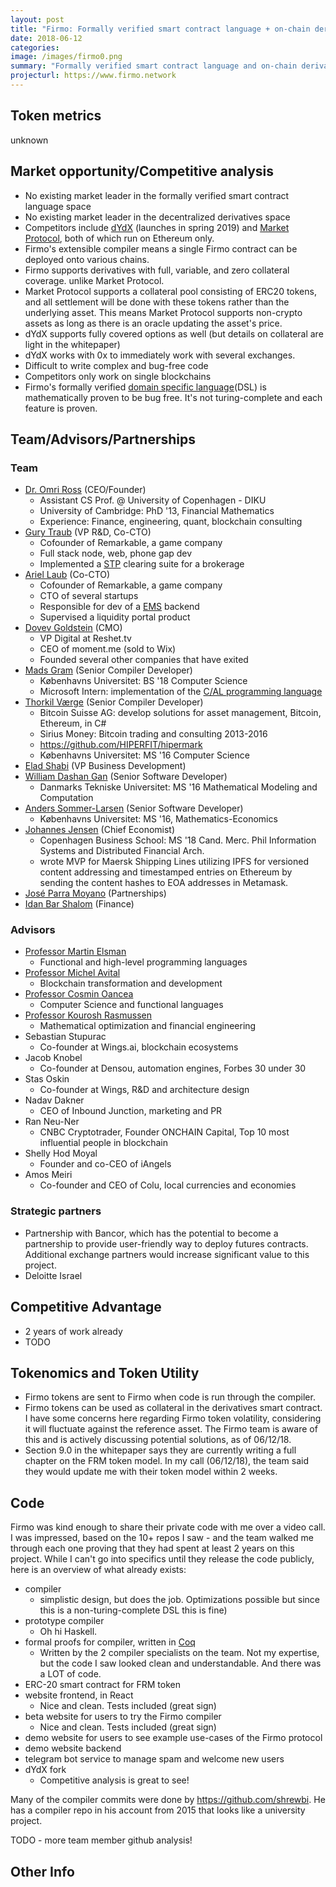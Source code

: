 ```yaml
---
layout: post
title: "Firmo: Formally verified smart contract language + on-chain derivatives protocol"
date: 2018-06-12
categories:
image: /images/firmo0.png
summary: "Formally verified smart contract language and on-chain derivatives protocol"
projecturl: https://www.firmo.network
---
```

## Token metrics
unknown

## Market opportunity/Competitive analysis
- No existing market leader in the formally verified smart contract language space
- No existing market leader in the decentralized derivatives space
- Competitors include [dYdX](https://dydx.exchange/) (launches in spring 2019) and [Market Protocol](https://marketprotocol.io/), both of which run on Ethereum only.
- Firmo's extensible compiler means a single Firmo contract can be deployed onto various chains.
- Firmo supports derivatives with full, variable, and zero collateral coverage. unlike Market Protocol.
- Market Protocol supports a collateral pool consisting of ERC20 tokens, and all settlement will be done with these tokens rather than the underlying asset. This means Market Protocol supports non-crypto assets as long as there is an oracle updating the asset's price.
- dYdX supports fully covered options as well (but details on collateral are light in the whitepaper)
- dYdX works with 0x to immediately work with several exchanges.
- Difficult to write complex and bug-free code
- Competitors only work on single blockchains
- Firmo's formally verified [domain specific language](https://en.wikipedia.org/wiki/Domain-specific_language)(DSL) is mathematically proven to be bug free. It's not turing-complete and each feature is proven.

## Team/Advisors/Partnerships
### Team
- [Dr. Omri Ross](https://www.linkedin.com/in/omriross/) (CEO/Founder)
  - Assistant CS Prof. @ University of Copenhagen - DIKU
  - University of Cambridge: PhD '13, Financial Mathematics
  - Experience: Finance, engineering, quant, blockchain consulting
- [Gury Traub](https://www.linkedin.com/in/gurytraub/) (VP R&D, Co-CTO)
  - Cofounder of Remarkable, a game company
  - Full stack node, web, phone gap dev
  - Implemented a [STP](https://en.wikipedia.org/wiki/Straight-through_processing) clearing suite for a brokerage
- [Ariel Laub](https://www.linkedin.com/in/ariellaub/) (Co-CTO)
  - Cofounder of Remarkable, a game company
  - CTO of several startups
  - Responsible for dev of a [EMS](https://en.wikipedia.org/wiki/Execution_management_system) backend
  - Supervised a liquidity portal product
- [Dovev Goldstein](https://www.linkedin.com/in/dovev/) (CMO)
  - VP Digital at Reshet.tv
  - CEO of moment.me (sold to Wix)
  - Founded several other companies that have exited
- [Mads Gram](https://www.linkedin.com/in/mads-gram-7552a385/) (Senior Compiler Developer)
  - Københavns Universitet: BS '18 Computer Science
  - Microsoft Intern: implementation of the [C/AL programming language](https://en.wikipedia.org/wiki/C/AL)
- [Thorkil Værge](https://www.linkedin.com/in/thorkil-v%C3%A6rge-29476714/) (Senior Compiler Developer)
  - Bitcoin Suisse AG: develop solutions for asset management, Bitcoin, Ethereum, in C#
  - Sirius Money: Bitcoin trading and consulting 2013-2016
  - https://github.com/HIPERFIT/hipermark
  - Københavns Universitet: MS '16 Computer Science
- [Elad Shabi](https://www.linkedin.com/in/elad-shabi-3b330b19/) (VP Business Development)
- [William Dashan Gan](https://www.linkedin.com/in/william-dashan-gan-18685b81/) (Senior Software Developer)
  - Danmarks Tekniske Universitet: MS '16 Mathematical Modeling and Computation
- [Anders Sommer-Larsen](https://www.linkedin.com/in/anderssommerlarsen/) (Senior Software Developer)
  - Københavns Universitet: MS '16, Mathematics-Economics
- [Johannes Jensen](https://www.linkedin.com/in/johannes-rude-jensen-756b0bb6/) (Chief Economist)
  - Copenhagen Business School: MS '18 Cand. Merc. Phil Information Systems and Distributed Financial Arch.
  - wrote MVP for Maersk Shipping Lines utilizing IPFS for versioned content addressing and timestamped entries on Ethereum by sending the content hashes to EOA addresses in Metamask.
- [José Parra Moyano](https://www.linkedin.com/in/jose-parra-moyano/) (Partnerships)
- [Idan Bar Shalom](https://www.linkedin.com/in/idan-bar-shalom-2ba03b85/) (Finance)
### Advisors
- [Professor Martin Elsman](https://www.linkedin.com/in/elsman/)
  - Functional and high-level programming languages
- [Professor Michel Avital](https://www.linkedin.com/in/michelavital/)
  - Blockchain transformation and development
- [Professor Cosmin Oancea](https://www.linkedin.com/in/cosmin-oancea-33a69793/)
  - Computer Science and functional languages
- [Professor Kourosh Rasmussen](https://www.linkedin.com/in/kourosh-marjani-rasmussen-79b933/)
  - Mathematical optimization and financial engineering
- Sebastian Stupurac
  - Co-founder at Wings.ai, blockchain ecosystems
- Jacob Knobel
  - Co-founder at Densou, automation engines, Forbes 30 under 30
- Stas Oskin
  - Co-founder at Wings, R&D and architecture design
- Nadav Dakner
  - CEO of Inbound Junction, marketing and PR
- Ran Neu-Ner
  - CNBC Cryptotrader, Founder ONCHAIN Capital, Top 10 most influential people in blockchain
- Shelly Hod Moyal
  - Founder and co-CEO of iAngels
- Amos Meiri
  - Co-founder and CEO of Colu, local currencies and economies

### Strategic partners
- Partnership with Bancor, which has the potential to become a partnership to provide user-friendly way to deploy futures contracts. Additional exchange partners would increase significant value to this project.
- Deloitte Israel

## Competitive Advantage
- 2 years of work already
- TODO

## Tokenomics and Token Utility
- Firmo tokens are sent to Firmo when code is run through the compiler.
- Firmo tokens can be used as collateral in the derivatives smart contract. I have some concerns here regarding Firmo token volatility, considering it will fluctuate against the reference asset. The Firmo team is aware of this and is actively discussing potential solutions, as of 06/12/18.
- Section 9.0 in the whitepaper says they are currently writing a full chapter on the FRM token model. In my call (06/12/18), the team said they would update me with their token model within 2 weeks.

## Code
Firmo was kind enough to share their private code with me over a video call. I was impressed, based on the 10+ repos I saw - and the team walked me through each one proving that they had spent at least 2 years on this project. While I can't go into specifics until they release the code publicly, here is an overview of what already exists:

- compiler
  - simplistic design, but does the job. Optimizations possible but since this is a non-turing-complete DSL this is fine)
- prototype compiler
  - Oh hi Haskell.
- formal proofs for compiler, written in [Coq](https://coq.inria.fr/)
  - Written by the 2 compiler specialists on the team. Not my expertise, but the code I saw looked clean and understandable. And there was a LOT of code.
- ERC-20 smart contract for FRM token
- website frontend, in React
  - Nice and clean. Tests included (great sign)
- beta website for users to try the Firmo compiler
  - Nice and clean. Tests included (great sign)
- demo website for users to see example use-cases of the Firmo protocol
- demo website backend
- telegram bot service to manage spam and welcome new users
- dYdX fork
  - Competitive analysis is great to see!

Many of the compiler commits were done by https://github.com/shrewbi. He has a compiler repo in his account from 2015 that looks like a university project.

TODO - more team member github analysis!

## Other Info
